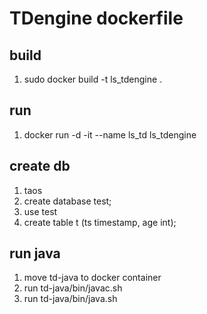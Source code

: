 # TDengine dockerfile

## build

1. sudo docker build -t ls_tdengine . 

## run

1. docker run -d -it --name ls_td ls_tdengine

## create db

1. taos
2. create database test;
3. use test
4. create table t (ts timestamp, age int);

## run java

1. move td-java to docker container
2. run td-java/bin/javac.sh
3. run td-java/bin/java.sh
